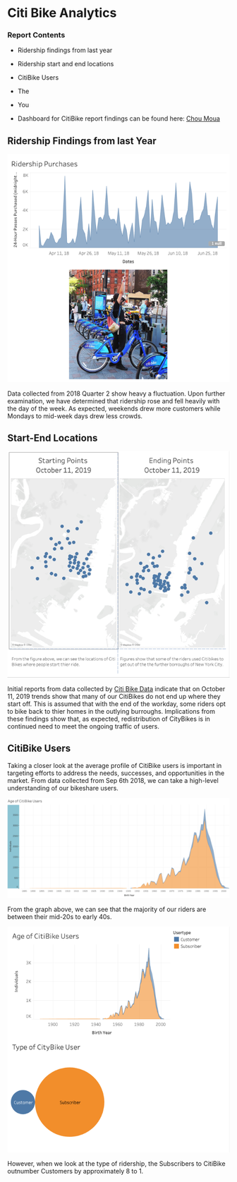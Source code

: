 # Citi Bike Analytics

### Report Contents

* Ridership findings from last year
* Ridership start and end locations
* CitiBike Users

* The 

* You 

* Dashboard for CitiBike report findings can be found here:  [Chou Moua](https://public.tableau.com/profile/chou.moua/#!/)

## Ridership Findings from last Year
![Findings](RidershipQ2.png)

Data collected from 2018 Quarter 2 show heavy a fluctuation.  Upon further examination, we have determined that ridership rose and fell heavily with the day of the week.  As expected, weekends drew more customers while Mondays to mid-week days drew less crowds. 



## Start-End Locations

![Citi-Bikes](CitiBikeStartEnd.png)

Initial reports from data collected by [Citi Bike Data](https://www.citibikenyc.com/system-data) indicate that on October 11, 2019 trends show that many of our CitiBikes do not end up where they start off.  This is assumed that with the end of the workday, some riders opt to bike back to thier homes in the outlying burroughs.  Implications from these findings show that, as expected, redistribution of CityBikes is in continued need to meet the ongoing traffic of users. 



## CitiBike Users

Taking a closer look at the average profile of CitiBike users is important in targeting efforts to address the needs, successes, and opportunities in the market.  From data collected from Sep 6th 2018, we can take a high-level understanding of our bikeshare users.  

![Citi](DirectAge.png)

From the graph above, we can see that the majority of our riders are between their mid-20s to early 40s.

![Citi](CitiBikeUser.png)

However, when we look at the type of ridership, the Subscribers to CitiBike outnumber Customers by approximately 8 to 1. 
